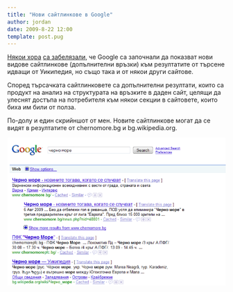 ```yaml
---
title: "Нови сайтлинкове в Google"
author: jordan
date: 2009-8-22 12:00
template: post.pug
---
```


[Някои
хора](http://googlesystem.blogspot.com/2009/08/google-sitelinks-for-wikipedia.html)
[са забелязали](http://blogoscoped.com/forum/159189.html), че Google са
започнали да показват нови видове сайтлинкове (допълнителни връзки) към
резултатите от търсене идващи от Уикипедия, но също така и от някои
други сайтове.

Според търсачката сайтлинковете са допълнителни резултати, които са
продукт на анализ на структурата на връзките в даден сайт, целящи да
улеснят достъпа на потребителя към някои секции в сайтовете, които биха
им били от полза.

По-долу и един скрийншот от мен. Новите сайтлинкове могат да се видят в
резултатите от chernomore.bg и bg.wikipedia.org.

![](Google_Search.png)
